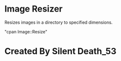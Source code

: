 # Image Resizer
Resizes images in a directory to specified dimensions.

"cpan Image::Resize"


# Created By Silent Death_53
